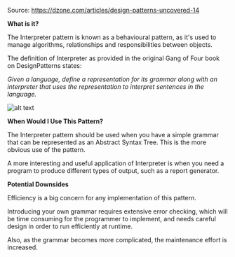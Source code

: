 Source: https://dzone.com/articles/design-patterns-uncovered-14

**What is it?**

The Interpreter pattern is known as a behavioural pattern, as it's used to manage algorithms, relationships and responsibilities between objects.

The definition of Interpreter as provided in the original Gang of Four book on DesignPatterns states: 

_Given a language, define a representation for its grammar along with an interpreter that uses the representation to interpret sentences in the language._

![alt text](https://github.com/pattern-playground/gangoffour/blob/master/images/interpretor_pattern.png?raw=true)

**When Would I Use This Pattern?**

The Interpreter pattern should be used when you have a simple grammar that can be represented as an Abstract Syntax Tree. This is the more obvious use of the pattern.

A more interesting and useful application of Interpreter is when you need a program to produce different types of output, such as a report generator.

**Potential Downsides**

Efficiency is a big concern for any implementation of this pattern. 

Introducing your own grammar requires extensive error checking, which will be time consuming for the programmer to implement, and needs careful design in order to run efficiently at runtime. 

Also, as the grammar becomes more complicated, the maintenance effort is increased. 